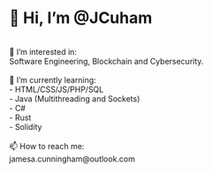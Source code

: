 <h1>👋 Hi, I’m @JCuham</h1><br>
👀 I’m interested in:<br> Software Engineering, Blockchain and Cybersecurity.<br><br>
🌱 I’m currently learning:<br> 
           - HTML/CSS/JS/PHP/SQL <br>
           - Java (Multithreading and Sockets)<br>
           - C#<br>
           - Rust<br>
           - Solidity<br><br>
📫 How to reach me:<br> jamesa.cunningham@outlook.com

<!---
JCuham/JCuham is a ✨ special ✨ repository because its `README.md` (this file) appears on your GitHub profile.
You can click the Preview link to take a look at your changes.
--->
